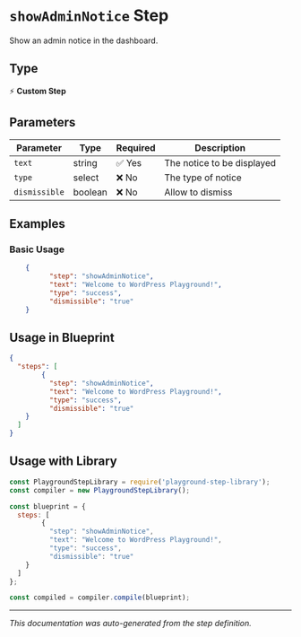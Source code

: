 # `showAdminNotice` Step

Show an admin notice in the dashboard.

## Type
⚡ **Custom Step**

## Parameters

| Parameter | Type | Required | Description |
|-----------|------|----------|-------------|
| `text` | string | ✅ Yes | The notice to be displayed |
| `type` | select | ❌ No | The type of notice |
| `dismissible` | boolean | ❌ No | Allow to dismiss |


## Examples

### Basic Usage
```json
    {
          "step": "showAdminNotice",
          "text": "Welcome to WordPress Playground!",
          "type": "success",
          "dismissible": "true"
    }
```

## Usage in Blueprint

```json
{
  "steps": [
        {
          "step": "showAdminNotice",
          "text": "Welcome to WordPress Playground!",
          "type": "success",
          "dismissible": "true"
    }
  ]
}
```

## Usage with Library

```javascript
const PlaygroundStepLibrary = require('playground-step-library');
const compiler = new PlaygroundStepLibrary();

const blueprint = {
  steps: [
        {
          "step": "showAdminNotice",
          "text": "Welcome to WordPress Playground!",
          "type": "success",
          "dismissible": "true"
    }
  ]
};

const compiled = compiler.compile(blueprint);
```

---

*This documentation was auto-generated from the step definition.*
